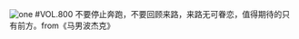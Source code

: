 ![one](http://image.wufazhuce.com/FuFtE6LUAdMugZLGh0ypBjlPBbC2)
#VOL.800
不要停止奔跑，不要回顾来路，来路无可眷恋，值得期待的只有前方。from《马男波杰克》